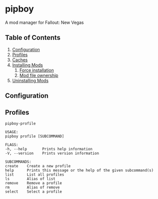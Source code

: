 # pipboy
A mod manager for Fallout: New Vegas
## Table of Contents
1. [Configuration](#configuration)
2. [Profiles](#profiles)
3. [Caches](#caches)
4. [Installing Mods](#installing-mods)
   1. [Force installation](#force-installation)
   2. [Mod file ownership](#mod-file-ownership)
5. [Uninstalling Mods](#uninstalling-mods)

## Configuration


## Profiles
```
pipboy-profile 

USAGE:
pipboy profile [SUBCOMMAND]

FLAGS:
-h, --help       Prints help information
-V, --version    Prints version information

SUBCOMMANDS:
create    Create a new profile
help      Prints this message or the help of the given subcommand(s)
list      List all profiles
ls        Alias of list
remove    Remove a profile
rm        Alias of remove
select    Select a profile
```
